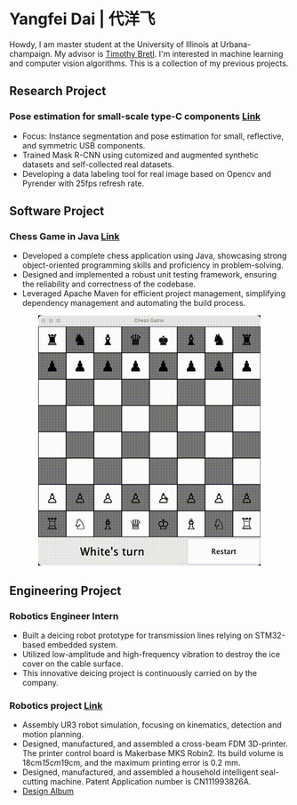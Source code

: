 # Yangfei Dai | 代洋飞
Howdy, I am master student at the University of Illinois at Urbana-champaign. My advisor is [Timothy Bretl](http://bretl.csl.illinois.edu/people). I'm interested in machine learning and computer vision algorithms. This is a collection of my previous projects.

## Research Project
### Pose estimation for small-scale type-C components [Link](https://github.com/yangfei4/Sim2real)
* Focus: Instance segmentation and pose estimation for small, reflective, and symmetric USB components.
* Trained Mask R-CNN using cutomized and augmented synthetic datasets and self-collected real datasets.
* Developing a data labeling tool for real image based on Opencv and Pyrender with 25fps refresh rate.

## Software Project
### Chess Game in Java [Link]([https://github.com/yangfei4/Sim2real](https://github.com/yangfei4/ChessJava))
* Developed a complete chess application using Java, showcasing strong object-oriented programming skills and proficiency in problem-solving.
* Designed and implemented a robust unit testing framework, ensuring the reliability and correctness of the codebase.
* Leveraged Apache Maven for efficient project management, simplifying dependency management and automating the build process.
<p align="center">
  <img src="https://github.com/yangfei4/ChessJava/blob/main/visuals/chess_demo.gif" width="400">
</p>

## Engineering Project
### Robotics Engineer Intern 
* Built a deicing robot prototype for transmission lines relying on STM32-based embedded system.
* Utilized low-amplitude and high-frequency vibration to destroy the ice cover on the cable surface.
* This innovative deicing project is continuously carried on by the company.

### Robotics project [Link](https://github.com/yangfei4/Sampling_motion_planning)
* Assembly UR3 robot simulation, focusing on kinematics, detection and motion planning.
* Designed, manufactured, and assembled a cross-beam FDM 3D-printer. The printer control board is Makerbase MKS Robin2. Its build volume is 18cm*15cm*19cm, and the maximum printing error is 0.2 mm.
* Designed, manufactured, and assembled a household intelligent seal-cutting machine. Patent Application number is CN111993826A.
* [Design Album](https://docs.google.com/presentation/d/1WCc1Oo2qfiAW0lD9hJMdXvzPop3QVVFq/edit#slide=id.p1)

